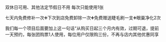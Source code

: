 









双休日可用、其他法定节假日不用  每次只能使用1张

七天内免费修补一次➕下次到店免费卸除一次➕免费赠送睫毛刷一支➕眼巢净化2次



我们每一个项目后面要加上这一句话“从购买日起三个月内有效，过期可退，提前一天预约，每张团购票1人使用，每位用户仅限购三份，不再与店内其他优惠同享